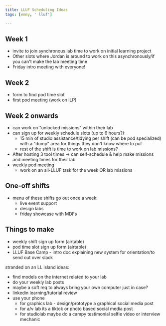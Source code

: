 ```yaml
---
title: LLUF Scheduling Ideas
tags: [emmy, ' lluf']

---
```


## Week 1
* invite to join synchronous lab time to work on initial learning project
* Other slots where Jordan is around to work on this asynchronously/if you can't make the lab meeting time
* Friday intro meeting with everyone!

## Week 2
* form to find pod time slot
* first pod meeting (work on ILP)

## Week 2 onwards
* can work on "unlocked missions" within their lab
* can sign up for weekly schedule slots (up to 6 hours?):
    * 15 min of studio assistance/tidying per shift (can be pod specialized) with a "dump" area for things they don't know where to put
    * rest of the shift is time to work on lab missions?
* After hosting 3 tool times -> can self-schedule & help make missions and meeting times for their lab
* weekly pod meeting
    * work on an all-LLUF task for the week OR lab missions

## One-off shifts
* menu of these shifts go out once a week:
    * live event support
    * design labs
    * friday showcase with MDFs

## Things to make
* weekly shift sign up form (airtable)
* pod time slot sign up form (airtable)
* LLUF Base Camp - intro doc explaining new system for orientation/to send out over slack

stranded on an LL island ideas:
* find models on the internet related to your lab
* do your weekly lab posts
* maybe a soft req to always bring your own computer just in case?
* linkedin learning/tutorial review
* use your phone
    * for graphics lab - design/prototype a graphical social media post
    * for a/v lab its a tiktok or photo based social media post
    * for studiolab maybe do a campy testimonial selfie video or interview mechanic 
    